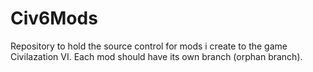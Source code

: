 # Civ6Mods

Repository to hold the source control for mods i create to the game Civilazation VI.
Each mod should have its own branch (orphan branch).
